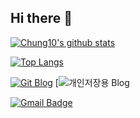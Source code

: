## Hi there 👋




[![Chung10's github stats](https://github-readme-stats.vercel.app/api?username=Chung10Kr)](https://github.com/anuraghazra/github-readme-stats)


[![Top Langs](https://github-readme-stats.vercel.app/api/top-langs/?username=Chung10Kr&layout=compact)](https://github.com/anuraghazra/github-readme-stats)


[![Git Blog](http://img.shields.io/badge/-Tech%20blog-black?style=flat-square&logo=github&link=https://chung10kr.github.io/)](https://chung10kr.github.io/)
[![개인저장용 Blog](https://chung10.tistory.com/)



[![Gmail Badge](https://img.shields.io/badge/Gmail-d14836?style=flat-square&logo=Gmail&logoColor=white&link=mailto:coohg93@gmail.com)](mailto:coohg93@gmail.com)

